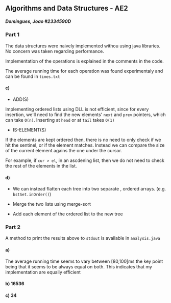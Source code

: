 ## Algorithms and Data Structures - AE2

##### Domingues, Joao \#2334590D

### Part 1

The data structures were naively implemented withou using java libraries. No concern was taken regarding performance.

Implementation of the operations is explained in the comments in the code.

The average running time for each operation was found experimentaly and can be found in `times.txt`


#### c)

- ADD(S)

Implementing ordered lists using DLL is not efficient, since for every insertion, we'll need to find the new elements' `next` and `prev` pointers, which can take `O(n)`. Inserting at `head` or at `tail` takes `O(1)`

- IS-ELEMENT(S)

If the elements are kept ordered then, there is no need to only check if we hit the sentinel, or if the element matches. Instead we can compare the size of the current element agains the one under the cursor.

For example, if `cur > el`, in an ascdening list, then we do not need to check the rest of the elements in the list.

#### d)

- We can instead flatten each tree into two separate , ordered arrays. (e.g. `bstSet.inOrder()`)

- Merge the two lists using merge-sort

- Add each element of the ordered list to the new tree


### Part 2

A method to print the results above to `stdout` is available in `analysis.java`

#### a)
The average running time seems to vary between [80,100]ms the key point being that it seems to be always equal on both. This indicates that my implementation are equally efficient


#### b) 16536

#### c) 34
